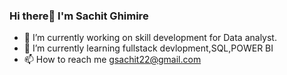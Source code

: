 ### Hi there👋 I'm Sachit Ghimire 
- 🔭 I’m currently working on skill development for Data analyst.
- 🌱 I’m currently learning fullstack devlopment,SQL,POWER BI
- 📫 How to reach me gsachit22@gmail.com
